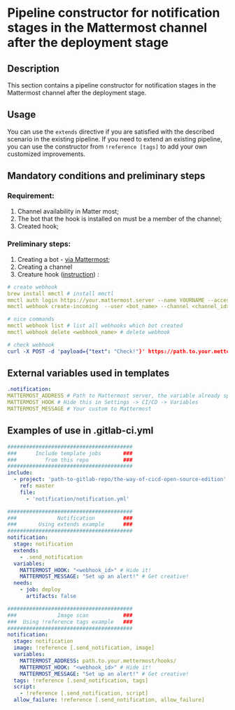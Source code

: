 # Pipeline constructor for notification stages in the Mattermost channel after the deployment stage

## Description 

This section contains a pipeline constructor for notification stages in the Mattermost channel after the deployment stage.

## Usage
You can use the `extends` directive if you are satisfied with the described scenario in the existing pipeline.
If you need to extend an existing pipeline, you can use the constructor from `!reference [tags]` to add your own customized improvements.

## Mandatory conditions and preliminary steps

### Requirement:

1. Channel availability in Matter most;
2. The bot that the hook is installed on must be a member of the channel;
3. Created hook;

### Preliminary steps:

1. Creating a bot - [via Mattermost](https://developers.mattermost.com/integrate/reference/bot-accounts/);
2. Creating a channel
3. Creature hook ([instruction](https://developers.mattermost.com/integrate/webhooks/incoming/)) :
```yaml
# create webhook
brew install mmctl # install mmctl
mmctl auth login https://your.mattermost.server --name YOURNAME --access-token <bot_token> # auth to Mattermost as bot
mmctl webhook create-incoming  --user <bot_name> --channel <channel_id> --display-name <channel_name> # create webhook for channel

# nice commands
mmctl webhook list # list all webhooks which bot created
mmctl webhook delete <webhook_name> # delete webhook

# check webhook
curl -X POST -d 'payload={"text": "Check!"}' https://path.to.your.mettermost/hooks/<webhook_id>
```

## External variables used in templates
```yaml
.notification:
MATTERMOST_ADDRESS # Path to Mattermost server, the variable already specified, don't change it.
MATTERMOST_HOOK # Hide this in Settings -> CI/CD -> Variables
MATTERMOST_MESSAGE # Your custom to Mattermost
```

## Examples of use in .gitlab-ci.yml

```yaml
########################################
###      Include template jobs       ###
###         from this repo           ###
########################################
include:
  - project: 'path-to-gitlab-repo/the-way-of-cicd-open-source-edition'
    ref: master
    file:
      - 'notification/notification.yml'

########################################
###             Notification         ###
###       Using extends example      ###
########################################
notification:
  stage: notification
  extends:
    - .send_notification
  variables:
    MATTERMOST_HOOK: "<webhook_id>" # Hide it!
    MATTERMOST_MESSAGE: "Set up an alert!" # Get creative!
  needs:
    - job: deploy
      artifacts: false

########################################
###             Image scan           ###
###  Using !reference tags example   ###
########################################
notification:
  stage: notification
  image: !reference [.send_notification, image]
  variables:
    MATTERMOST_ADDRESS: path.to.your.mettermost/hooks/
    MATTERMOST_HOOK: "<webhook_id>" # Hide it!
    MATTERMOST_MESSAGE: "Set up an alert!" # Get creative!
  tags: !reference [.send_notification, tags]
  script: 
    - !reference [.send_notification, script]
  allow_failure: !reference [.send_notification, allow_failure]
